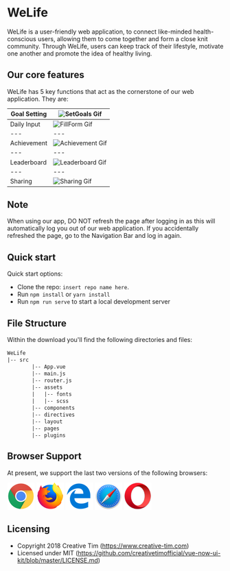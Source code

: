 # WeLife

WeLife is a user-friendly web application, to connect like-minded health-conscious users, allowing them to come together and form a close knit community. Through WeLife, users can keep track of their lifestyle, motivate one another and promote the idea of healthy living. 

## Our core features

WeLife has 5 key functions that act as the cornerstone of our web application. They are:

| Goal Setting | ![SetGoals Gif](public/img/SetGoals.gif) |
| --- | --- |
| Daily Input | ![FillForm Gif](public/img/FillForm.gif) |
| --- | --- |
| Achievement | ![Achievement Gif](public/img/achievement.gif) |
| --- | --- |
| Leaderboard | ![Leaderboard Gif](public/img/leaderboard.gif) |
| --- | --- |
| Sharing | ![Sharing Gif](public/img/sharing.gif) |

## Note

When using our app, DO NOT refresh the page after logging in as this will automatically log you out of our web application. If you accidentally refreshed the page, go to the Navigation Bar and log in again.

## Quick start

Quick start options:

- Clone the repo: `insert repo name here`.
- Run `npm install` or `yarn install`
- Run `npm run serve` to start a local development server

## File Structure

Within the download you'll find the following directories and files:

```
WeLife
|-- src
        |-- App.vue
        |-- main.js
        |-- router.js
        |-- assets
        |   |-- fonts
        |   |-- scss
        |-- components
        |-- directives
        |-- layout
        |-- pages
        |-- plugins
```

## Browser Support

At present, we support the last two versions of the following browsers:

<img src="src/assets/github/chrome.png" width="64" height="64"> <img src="src/assets/github/firefox.png" width="64" height="64"> <img src="src/assets/github/edge.png" width="64" height="64"> <img src="src/assets/github/safari.png" width="64" height="64"> <img src="src/assets/github/opera.png" width="64" height="64">

## Licensing

- Copyright 2018 Creative Tim (https://www.creative-tim.com)
- Licensed under MIT (https://github.com/creativetimofficial/vue-now-ui-kit/blob/master/LICENSE.md)
